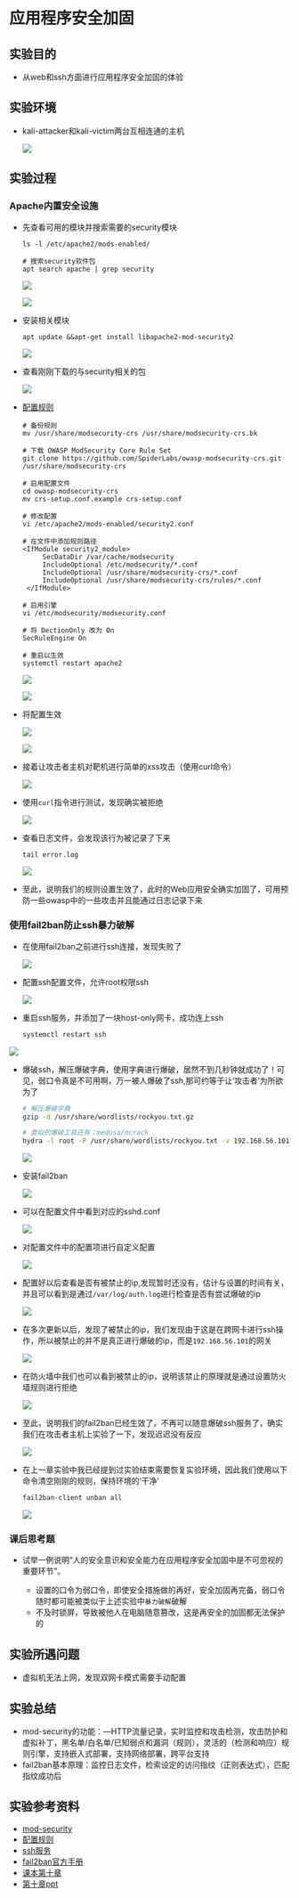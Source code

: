 # 应用程序安全加固

## 实验目的

+ 从web和ssh方面进行应用程序安全加固的体验

## 实验环境

+ kali-attacker和kali-victim两台互相连通的主机

  ![](./image/实验拓扑.png)



## 实验过程

### Apache内置安全设施

+ 先查看可用的模块并搜索需要的security模块

  ```
  ls -l /etc/apache2/mods-enabled/
  
  # 搜索security软件包
  apt search apache | grep security
  ```

  ![](./image/enable.png)

  ![](./image/find.png)

+ 安装相关模块

  ```
  apt update &&apt-get install libapache2-mod-security2
  ```
  
  ![](./image/lib.png)
  
+ 查看刚刚下载的与security相关的包

  ![](./image/security.png)

+ [配置规则](https://github.com/CUCCS/2018-NS-Public-jckling/blob/ns-0x10/ns-0x10/chap0x10实验.md)

  ```
  # 备份规则
  mv /usr/share/modsecurity-crs /usr/share/modsecurity-crs.bk
  
  # 下载 OWASP ModSecurity Core Rule Set
  git clone https://github.com/SpiderLabs/owasp-modsecurity-crs.git /usr/share/modsecurity-crs
  
  # 启用配置文件
  cd owasp-modsecurity-crs
  mv crs-setup.conf.example crs-setup.conf
  
  # 修改配置
  vi /etc/apache2/mods-enabled/security2.conf
  
  # 在文件中添加规则路径
  <IfModule security2_module> 
       SecDataDir /var/cache/modsecurity 
       IncludeOptional /etc/modsecurity/*.conf 
       IncludeOptional /usr/share/modsecurity-crs/*.conf 
       IncludeOptional /usr/share/modsecurity-crs/rules/*.conf 
   </IfModule>
  
  # 启用引擎
  vi /etc/modsecurity/modsecurity.conf
  
  # 将 DectionOnly 改为 On
  SecRuleEngine On
  
  # 重启以生效
  systemctl restart apache2
  ```

  ![](./image/git.png)
  
  ![](./image/配置.png)
  
+ 将配置生效
  
  ![](./image/on.png)
  
  ![](./image/重启.png)
  
+ 接着让攻击者主机对靶机进行简单的xss攻击（使用curl命令）
  
  ![](./image/xss.png)
  
+ 使用`curl`指令进行测试，发现确实被拒绝
  
  ![](./image/访问拒绝.png)
  
+ 查看日志文件，会发现该行为被记录了下来

  ```
  tail error.log
  ```

  ![](./image/webgoat.png)


+ 至此，说明我们的规则设置生效了，此时的Web应用安全确实加固了，可用预防一些owasp中的一些攻击并且能通过日志记录下来



### 使用fail2ban防止ssh暴力破解

+ 在使用fail2ban之前进行ssh连接，发现失败了

  ![](./image/Ssh.png)

+ 配置ssh配置文件，允许root权限ssh
  
  ![](./image/root.png)
  
+ 重启ssh服务，并添加了一块host-only网卡，成功连上ssh

  ```bash
  systemctl restart ssh
  ```

![](./image/成功ssh.png)


+ 爆破ssh，解压爆破字典，使用字典进行爆破，居然不到几秒钟就成功了！可见，弱口令真是不可用啊，万一被人爆破了ssh,那可约等于让‘攻击者’为所欲为了

  ```bash
  # 解压爆破字典
  gzip -d /usr/share/wordlists/rockyou.txt.gz
  
  # 类似的爆破工具还有：medusa/ncrack
  hydra -l root -P /usr/share/wordlists/rockyou.txt -v 192.168.56.101 ssh
  ```

  ![](./image/爆破成功.png)

+ 安装fail2ban
  
  ![](./image/fail2ban.png)
  
+ 可以在配置文件中看到对应的sshd.conf

  ![](./image/conf.png)

+ 对配置文件中的配置项进行自定义配置

  ![](./image/配置ssh.png)

+ 配置好以后查看是否有被禁止的ip,发现暂时还没有，估计与设置的时间有关，并且可以看到是通过`/var/log/auth.log`进行检查是否有尝试爆破的ip

  ![](./image/ban.png)

+ 在多次更新以后，发现了被禁止的ip，我们发现由于这是在跨网卡进行ssh操作，所以被禁止的并不是真正进行爆破的ip，而是`192.168.56.101`的网关

  ![](./image/发现.png)

+ 在防火墙中我们也可以看到被禁止的ip，说明该禁止的原理就是通过设置防火墙规则进行拒绝

  ![](./image/f防火墙.png)

+ 至此，说明我们的fail2ban已经生效了，不再可以随意爆破ssh服务了，确实我们在攻击者主机上实验了一下，发现迟迟没有反应

  ![](./image/没有反应.png)

+ 在上一章实验中我已经提到过实验结束需要恢复实验环境，因此我们使用以下命令清空刚刚的规则，保持环境的‘干净’

  ```bash
  fail2ban-client unban all
  ```

  ![](./image/清空环境.png)



### 课后思考题

+ 试举⼀例说明“⼈的安全意识和安全能⼒在应用程序安全加固中是不可忽视的重要环节”。

  + 设置的口令为弱口令，即使安全措施做的再好，安全加固再完备，弱口令随时都可能被类似于上述实验中`暴力破解`破解
  + 不及时锁屏，导致被他人在电脑随意篡改，这是再安全的加固都无法保护的

  







## 实验所遇问题

+ 虚拟机无法上网，发现双网卡模式需要手动配置



## 实验总结

+ mod-security的功能：—HTTP流量记录，实时监控和攻击检测，攻击防护和虚拟补丁，⿊名单/白名单/已知弱点和漏洞（规则），灵活的（检测和响应）规则引擎，支持嵌⼊式部署，支持⽹络部署，跨平台支持
+ fail2ban基本原理：监控日志⽂件，检索设定的访问指纹（正则表达式），匹配指纹成功后 



## 实验参考资料

+ [mod-security](https://sourceforge.net/projects/mod-security/)
+ [配置规则](https://github.com/CUCCS/2018-NS-Public-jckling/blob/ns-0x10/ns-0x10/chap0x10实验.md)
+ [ssh服务](https://linuxhint.com/enable-ssh-server-debian/)
+ [fail2ban官方手册](https://www.fail2ban.org/wiki/index.php/Main_Page)
+ [课本第十章](https://c4pr1c3.github.io/cuc-ns/chap0x10/main.html)
+ [第十章ppt](http://sec.cuc.edu.cn/huangwei/cuc-wiki/courses/2014_2/nsLecture0x10.pdf)

